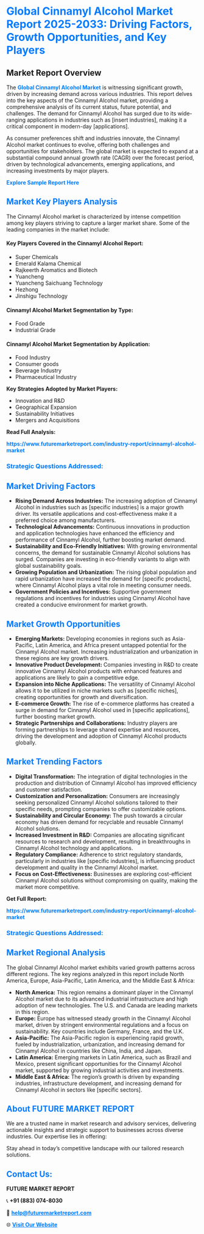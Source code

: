 <h1 style="color: #007BFF;">Global Cinnamyl Alcohol Market Report 2025-2033: Driving Factors, Growth Opportunities, and Key Players</h1>

<section id="overview">
<h2>Market Report Overview</h2>
<p>The <a href="https://www.futuremarketreport.com/industry-report/cinnamyl-alcohol-market" style="color: #007BFF; text-decoration: none;"><strong>Global Cinnamyl Alcohol Market</strong></a> is witnessing significant growth, driven by increasing demand across various industries. This report delves into the key aspects of the Cinnamyl Alcohol market, providing a comprehensive analysis of its current status, future potential, and challenges. The demand for Cinnamyl Alcohol has surged due to its wide-ranging applications in industries such as [insert industries], making it a critical component in modern-day [applications].</p>
<p>As consumer preferences shift and industries innovate, the Cinnamyl Alcohol market continues to evolve, offering both challenges and opportunities for stakeholders. The global market is expected to expand at a substantial compound annual growth rate (CAGR) over the forecast period, driven by technological advancements, emerging applications, and increasing investments by major players.</p>
</section>

<section id="overview">
<p><a href="https://www.futuremarketreport.com/request-sample/reportId=88436" style="color: #007BFF; text-decoration: none;"><strong>Explore Sample Report Here</strong></a></p>
</section>

<section id="key-players">
<h2 style="color: #007BFF;">Market Key Players Analysis</h2>
<p>The Cinnamyl Alcohol market is characterized by intense competition among key players striving to capture a larger market share. Some of the leading companies in the market include:</p>
<h4>Key Players Covered in the Cinnamyl Alcohol Report:</h4>
<ul><li>Super Chemicals</li><li>Emerald Kalama Chemical</li><li>Rajkeerth Aromatics and Biotech</li><li>Yuancheng</li><li>Yuancheng Saichuang Technology</li><li>Hezhong</li><li>Jinshigu Technology</li></ul>
<h4>Cinnamyl Alcohol Market Segmentation by Type:</h4>
<ul><li>Food Grade</li><li>Industrial Grade</li></ul>

<h4>Cinnamyl Alcohol Market Segmentation by Application:</h4>
<ul><li>Food Industry</li><li>Consumer goods</li><li>Beverage Industry</li><li>Pharmaceutical Industry</li></ul>
<p><strong>Key Strategies Adopted by Market Players:</strong></p>
<ul>
<li>Innovation and R&D</li>
<li>Geographical Expansion</li>
<li>Sustainability Initiatives</li>
<li>Mergers and Acquisitions</li>
</ul>
</section>

<section>
<p><strong>Read Full Analysis: </strong></p><a href="https://www.futuremarketreport.com/industry-report/cinnamyl-alcohol-market" style="color: #007BFF; text-decoration: none;"><strong>https://www.futuremarketreport.com/industry-report/cinnamyl-alcohol-market</strong></a>
<h3 style="color: #007BFF;">Strategic Questions Addressed:</h3>
</section>

<section id="driving-factors">
<h2 style="color: #007BFF;">Market Driving Factors</h2>
<ul>
<li><strong>Rising Demand Across Industries:</strong> The increasing adoption of Cinnamyl Alcohol in industries such as [specific industries] is a major growth driver. Its versatile applications and cost-effectiveness make it a preferred choice among manufacturers.</li>
<li><strong>Technological Advancements:</strong> Continuous innovations in production and application technologies have enhanced the efficiency and performance of Cinnamyl Alcohol, further boosting market demand.</li>
<li><strong>Sustainability and Eco-Friendly Initiatives:</strong> With growing environmental concerns, the demand for sustainable Cinnamyl Alcohol solutions has surged. Companies are investing in eco-friendly variants to align with global sustainability goals.</li>
<li><strong>Growing Population and Urbanization:</strong> The rising global population and rapid urbanization have increased the demand for [specific products], where Cinnamyl Alcohol plays a vital role in meeting consumer needs.</li>
<li><strong>Government Policies and Incentives:</strong> Supportive government regulations and incentives for industries using Cinnamyl Alcohol have created a conducive environment for market growth.</li>
</ul>
</section>

<section id="growth-opportunities">
<h2 style="color: #007BFF;">Market Growth Opportunities</h2>
<ul>
<li><strong>Emerging Markets:</strong> Developing economies in regions such as Asia-Pacific, Latin America, and Africa present untapped potential for the Cinnamyl Alcohol market. Increasing industrialization and urbanization in these regions are key growth drivers.</li>
<li><strong>Innovative Product Development:</strong> Companies investing in R&D to create innovative Cinnamyl Alcohol products with enhanced features and applications are likely to gain a competitive edge.</li>
<li><strong>Expansion into Niche Applications:</strong> The versatility of Cinnamyl Alcohol allows it to be utilized in niche markets such as [specific niches], creating opportunities for growth and diversification.</li>
<li><strong>E-commerce Growth:</strong> The rise of e-commerce platforms has created a surge in demand for Cinnamyl Alcohol used in [specific applications], further boosting market growth.</li>
<li><strong>Strategic Partnerships and Collaborations:</strong> Industry players are forming partnerships to leverage shared expertise and resources, driving the development and adoption of Cinnamyl Alcohol products globally.</li>
</ul>
</section>

<section id="trending-factors">
<h2 style="color: #007BFF;">Market Trending Factors</h2>
<ul>
<li><strong>Digital Transformation:</strong> The integration of digital technologies in the production and distribution of Cinnamyl Alcohol has improved efficiency and customer satisfaction.</li>
<li><strong>Customization and Personalization:</strong> Consumers are increasingly seeking personalized Cinnamyl Alcohol solutions tailored to their specific needs, prompting companies to offer customizable options.</li>
<li><strong>Sustainability and Circular Economy:</strong> The push towards a circular economy has driven demand for recyclable and reusable Cinnamyl Alcohol solutions.</li>
<li><strong>Increased Investment in R&D:</strong> Companies are allocating significant resources to research and development, resulting in breakthroughs in Cinnamyl Alcohol technology and applications.</li>
<li><strong>Regulatory Compliance:</strong> Adherence to strict regulatory standards, particularly in industries like [specific industries], is influencing product development and quality in the Cinnamyl Alcohol market.</li>
<li><strong>Focus on Cost-Effectiveness:</strong> Businesses are exploring cost-efficient Cinnamyl Alcohol solutions without compromising on quality, making the market more competitive.</li>
</ul>
</section>

<section>
<p><strong>Get Full Report: </strong></p><a href="https://www.futuremarketreport.com/industry-report/cinnamyl-alcohol-market" style="color: #007BFF; text-decoration: none;"><strong>https://www.futuremarketreport.com/industry-report/cinnamyl-alcohol-market</strong></a>
<h3 style="color: #007BFF;">Strategic Questions Addressed:</h3>
</section>


<section id="regional-analysis">
<h2 style="color: #007BFF;">Market Regional Analysis</h2>
<p>The global Cinnamyl Alcohol market exhibits varied growth patterns across different regions. The key regions analyzed in this report include North America, Europe, Asia-Pacific, Latin America, and the Middle East & Africa:</p>
<ul>
<li><strong>North America:</strong> This region remains a dominant player in the Cinnamyl Alcohol market due to its advanced industrial infrastructure and high adoption of new technologies. The U.S. and Canada are leading markets in this region.</li>
<li><strong>Europe:</strong> Europe has witnessed steady growth in the Cinnamyl Alcohol market, driven by stringent environmental regulations and a focus on sustainability. Key countries include Germany, France, and the U.K.</li>
<li><strong>Asia-Pacific:</strong> The Asia-Pacific region is experiencing rapid growth, fueled by industrialization, urbanization, and increasing demand for Cinnamyl Alcohol in countries like China, India, and Japan.</li>
<li><strong>Latin America:</strong> Emerging markets in Latin America, such as Brazil and Mexico, present significant opportunities for the Cinnamyl Alcohol market, supported by growing industrial activities and investments.</li>
<li><strong>Middle East & Africa:</strong> The region’s growth is driven by expanding industries, infrastructure development, and increasing demand for Cinnamyl Alcohol in sectors like [specific sectors].</li>
</ul>
</section>

<footer>
<h2 style="color: #007BFF;">About FUTURE MARKET REPORT</h2>
<p>We are a trusted name in market research and advisory services, delivering actionable insights and strategic support to businesses across diverse industries. Our expertise lies in offering:</p>

<p>Stay ahead in today’s competitive landscape with our tailored research solutions.</p>

<h2 style="color: #007BFF;">Contact Us:</h2>
<p><strong>FUTURE MARKET REPORT</strong></p>
<p>📞 <strong>+91 (883) 074-8030</strong></p>
<p>📧 <strong><a href="mailto:help@futuremarketreport.com" style="color: #007BFF;">help@futuremarketreport.com</a></strong></p>
<p>🌐 <strong><a href="https://www.futuremarketreport.com/" style="color: #007BFF;">Visit Our Website</a></strong></p>
</footer>